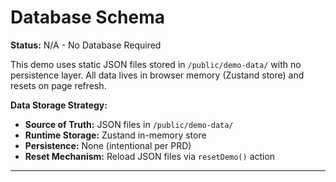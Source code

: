 # Database Schema

**Status:** N/A - No Database Required

This demo uses static JSON files stored in `/public/demo-data/` with no persistence layer. All data lives in browser memory (Zustand store) and resets on page refresh.

**Data Storage Strategy:**
- **Source of Truth:** JSON files in `/public/demo-data/`
- **Runtime Storage:** Zustand in-memory store
- **Persistence:** None (intentional per PRD)
- **Reset Mechanism:** Reload JSON files via `resetDemo()` action

---
